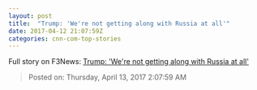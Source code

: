 ```yaml
---
layout: post
title:  "Trump: 'We're not getting along with Russia at all'"
date: 2017-04-12 21:07:59Z
categories: cnn-com-top-stories
---
```





Full story on F3News: [Trump: 'We're not getting along with Russia at all'](http://www.f3nws.com/n/MzvYkB)

> Posted on: Thursday, April 13, 2017 2:07:59 AM
